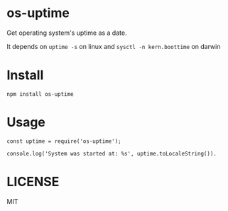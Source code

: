 os-uptime
=====

Get operating system's uptime as a date.

It depends on `uptime -s` on linux and `sysctl -n kern.boottime` on darwin

# Install

```
npm install os-uptime
```

# Usage

```
const uptime = require('os-uptime');

console.log('System was started at: %s', uptime.toLocaleString()).
```

# LICENSE

MIT
